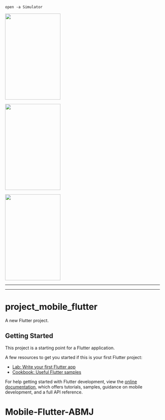 ```
open -a Simulator
```
<p><img align="center" alt="" src="https://github.com/adatechschool/Mobile-Flutter-ABMJ/blob/main/P7_mobile_flutter1.png" width="180" height="280"/></p>
<p><img align="center" alt="" src="https://github.com/adatechschool/Mobile-Flutter-ABMJ/blob/main/P7_mobile_flutter2.png" width="180" height="280"/></p>
<p><img align="center" alt="" src="https://github.com/adatechschool/Mobile-Flutter-ABMJ/blob/main/P7_mobile_flutter3.png" width="180" height="280"/></p>

***
***

# project_mobile_flutter

A new Flutter project.

## Getting Started

This project is a starting point for a Flutter application.

A few resources to get you started if this is your first Flutter project:

- [Lab: Write your first Flutter app](https://docs.flutter.dev/get-started/codelab)
- [Cookbook: Useful Flutter samples](https://docs.flutter.dev/cookbook)

For help getting started with Flutter development, view the
[online documentation](https://docs.flutter.dev/), which offers tutorials,
samples, guidance on mobile development, and a full API reference.
# Mobile-Flutter-ABMJ
